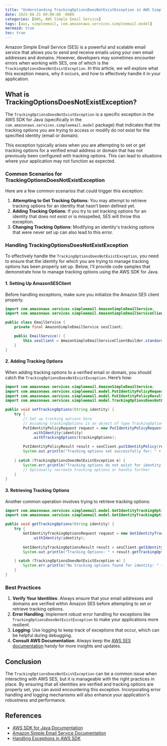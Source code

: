 ```yaml
---
title: "Understanding TrackingOptionsDoesNotExistException in AWS Simple Email Service"
date: 2025-08-25 09:00:00 -0000
categories: [AWS, AWS Simple Email Service]
tags: [aws, simpleemail, com.amazonaws.services.simpleemail.model]
mermaid: true
toc: true
---
```



Amazon Simple Email Service (SES) is a powerful and scalable email service that allows you to send and receive emails using your own email addresses and domains. However, developers may sometimes encounter errors when working with SES, one of which is the `TrackingOptionsDoesNotExistException`. In this article, we will explore what this exception means, why it occurs, and how to effectively handle it in your application.

## What is TrackingOptionsDoesNotExistException?

The `TrackingOptionsDoesNotExistException` is a specific exception in the AWS SDK for Java (specifically in the `com.amazonaws.services.simpleemail.model` package) that indicates that the tracking options you are trying to access or modify do not exist for the specified identity (email or domain).

This exception typically arises when you are attempting to set or get tracking options for a verified email address or domain that has not previously been configured with tracking options. This can lead to situations where your application may not function as expected.

### Common Scenarios for TrackingOptionsDoesNotExistException

Here are a few common scenarios that could trigger this exception:

1. **Attempting to Get Tracking Options**: You may attempt to retrieve tracking options for an identity that hasn’t been defined yet.
2. **Adding Tracking Options**: If you try to set tracking options for an identity that does not exist or is misspelled, SES will throw this exception.
3. **Changing Tracking Options**: Modifying an identity's tracking options that were never set up can also lead to this error.

### Handling TrackingOptionsDoesNotExistException

To effectively handle the `TrackingOptionsDoesNotExistException`, you need to ensure that the identity for which you are trying to manage tracking options has been properly set up. Below, I'll provide code samples that demonstrate how to manage tracking options using the AWS SDK for Java.

#### 1. Setting Up AmazonSESClient

Before handling exceptions, make sure you initialize the Amazon SES client properly.

```java
import com.amazonaws.services.simpleemail.AmazonSimpleEmailService;
import com.amazonaws.services.simpleemail.AmazonSimpleEmailServiceClientBuilder;

public class EmailService {
    private final AmazonSimpleEmailService sesClient;

    public EmailService() {
        this.sesClient = AmazonSimpleEmailServiceClientBuilder.standard().build();
    }
}
```

#### 2. Adding Tracking Options

When adding tracking options to a verified email or domain, you should catch the `TrackingOptionsDoesNotExistException`. Here’s how:

```java
import com.amazonaws.services.simpleemail.AmazonSimpleEmailService;
import com.amazonaws.services.simpleemail.model.PutIdentityPolicyRequest;
import com.amazonaws.services.simpleemail.model.PutIdentityPolicyResult;
import com.amazonaws.services.simpleemail.model.TrackingOptionsDoesNotExistException;

public void setTrackingOptions(String identity) {
    try {
        // Set up tracking options here
        // Assuming trackingOptions is an object of type TrackingOptions
        PutIdentityPolicyRequest request = new PutIdentityPolicyRequest()
            .withIdentity(identity)
            .withTrackingOptions(trackingOptions);
        
        PutIdentityPolicyResult result = sesClient.putIdentityPolicy(request);
        System.out.println("Tracking options set successfully for: " + identity);
        
    } catch (TrackingOptionsDoesNotExistException e) {
        System.err.println("Tracking options do not exist for identity: " + identity);
        // Optionally recreate tracking options or handle further
    }
}
```

#### 3. Retrieving Tracking Options

Another common operation involves trying to retrieve tracking options:

```java
import com.amazonaws.services.simpleemail.model.GetIdentityTrackingOptionsRequest;
import com.amazonaws.services.simpleemail.model.GetIdentityTrackingOptionsResult;

public void getTrackingOptions(String identity) {
    try {
        GetIdentityTrackingOptionsRequest request = new GetIdentityTrackingOptionsRequest()
            .withIdentity(identity);
        
        GetIdentityTrackingOptionsResult result = sesClient.getIdentityTrackingOptions(request);
        System.out.println("Tracking Options: " + result.getTrackingOptions());

    } catch (TrackingOptionsDoesNotExistException e) {
        System.err.println("No tracking options found for identity: " + identity);
    }
}
```

### Best Practices

1. **Verify Your Identities**: Always ensure that your email addresses and domains are verified within Amazon SES before attempting to set or retrieve tracking options.
2. **Error Handling**: Implement robust error handling for exceptions like `TrackingOptionsDoesNotExistException` to make your applications more resilient.
3. **Logging**: Use logging to keep track of exceptions that occur, which can be helpful during debugging.
4. **Consult AWS Documentation**: Always keep the [AWS SES documentation](https://docs.aws.amazon.com/ses/latest/DeveloperGuide/Welcome.html) handy for more insights and updates.

## Conclusion

The `TrackingOptionsDoesNotExistException` can be a common issue when interacting with AWS SES, but it is manageable with the right practices in place. By ensuring that all identities are verified and tracking options are properly set, you can avoid encountering this exception. Incorporating error handling and logging mechanisms will also enhance your application's robustness and performance.

## References

- [AWS SDK for Java Documentation](https://docs.aws.amazon.com/sdk-for-java/v1/developer-guide/home.html)
- [Amazon Simple Email Service Documentation](https://docs.aws.amazon.com/ses/latest/DeveloperGuide/Welcome.html)
- [Handling Exceptions in AWS SDK](https://docs.aws.amazon.com/sdk-for-java/v1/developer-guide/java-sdk-exceptions.html)